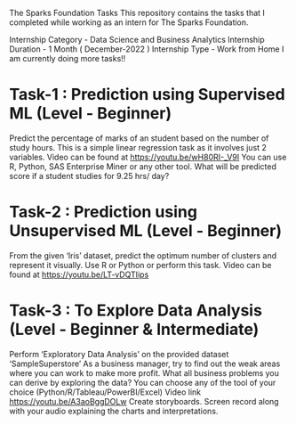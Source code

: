 The Sparks Foundation Tasks
This repository contains the tasks that I completed while working as an intern for The Sparks Foundation.

Internship Category - Data Science and Business Analytics
Internship Duration - 1 Month ( December-2022 )
Internship Type - Work from Home
I am currently doing more tasks!!


# Task-1 : Prediction using Supervised ML (Level - Beginner)

Predict the percentage of marks of an student based on the number of study hours.
This is a simple linear regression task as it involves just 2 variables.
Video can be found at https://youtu.be/wH80RI-_V9I
You can use R, Python, SAS Enterprise Miner or any other tool.
What will be predicted score if a student studies for 9.25 hrs/ day?


# Task-2 : Prediction using Unsupervised ML (Level - Beginner)

From the given ‘Iris’ dataset, predict the optimum number of clusters and represent it visually.
Use R or Python or perform this task.
Video can be found at https://youtu.be/LT-vDQTIips

# Task-3 : To Explore Data Analysis (Level - Beginner & Intermediate)

Perform ‘Exploratory Data Analysis’ on the provided dataset ‘SampleSuperstore’
As a business manager, try to find out the weak areas where you can work to make more profit.
What all business problems you can derive by exploring the data?
You can choose any of the tool of your choice (Python/R/Tableau/PowerBI/Excel)
Video link https://youtu.be/A3aoBggDOLw
Create storyboards. Screen record along with your audio explaining the charts and interpretations.

